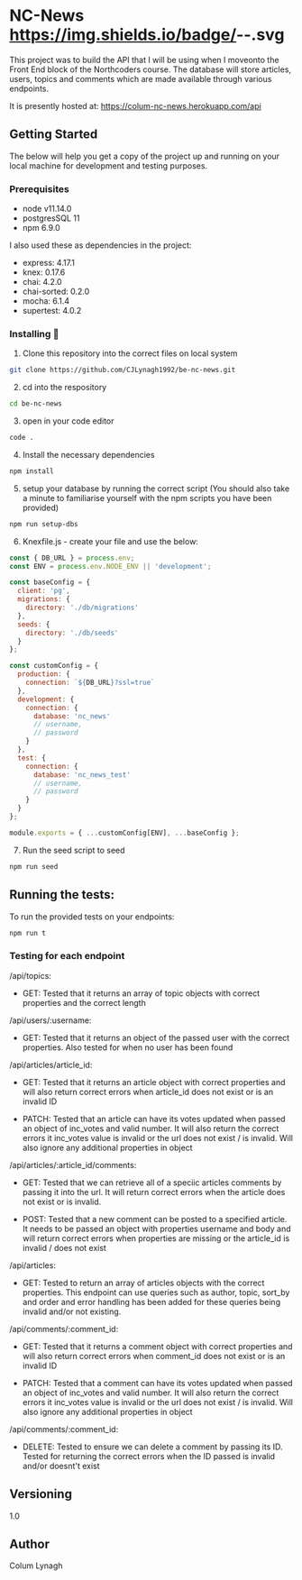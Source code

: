 # NC-News https://img.shields.io/badge/<NC-News>-<BackEnd>-<yellow>.svg

This project was to build the API that I will be using when I moveonto the Front End block of the Northcoders course. The database will store articles, users, topics and comments which are made available through various endpoints.

It is presently hosted at: https://colum-nc-news.herokuapp.com/api

## Getting Started

The below will help you get a copy of the project up and running on your local machine for development and testing purposes.

### Prerequisites

- node v11.14.0
- postgresSQL 11
- npm 6.9.0

I also used these as dependencies in the project:

- express: 4.17.1
- knex: 0.17.6
- chai: 4.2.0
- chai-sorted: 0.2.0
- mocha: 6.1.4
- supertest: 4.0.2

### Installing :vertical_traffic_light:

1. Clone this repository into the correct files on local system

```bash
git clone https://github.com/CJLynagh1992/be-nc-news.git
```

2. cd into the respository

```bash
cd be-nc-news
```

3. open in your code editor

```bash
code .
```

4. Install the necessary dependencies

```bash
npm install
```

5. setup your database by running the correct script (You should also take a minute to familiarise yourself with the npm scripts you have been provided)

```bash
npm run setup-dbs
```

6. Knexfile.js - create your file and use the below:

```js
const { DB_URL } = process.env;
const ENV = process.env.NODE_ENV || 'development';

const baseConfig = {
  client: 'pg',
  migrations: {
    directory: './db/migrations'
  },
  seeds: {
    directory: './db/seeds'
  }
};

const customConfig = {
  production: {
    connection: `${DB_URL}?ssl=true`
  },
  development: {
    connection: {
      database: 'nc_news'
      // username,
      // password
    }
  },
  test: {
    connection: {
      database: 'nc_news_test'
      // username,
      // password
    }
  }
};

module.exports = { ...customConfig[ENV], ...baseConfig };
```

7. Run the seed script to seed

```bash
npm run seed
```

## Running the tests:

To run the provided tests on your endpoints:

```bash
npm run t
```

### Testing for each endpoint

/api/topics:

- GET: Tested that it returns an array of topic objects with correct properties and the correct length

/api/users/:username:

- GET: Tested that it returns an object of the passed user with the correct properties. Also tested for when no user has been found

/api/articles/article_id:

- GET: Tested that it returns an article object with correct properties and will also return correct errors when article_id does not exist or is an invalid ID

- PATCH: Tested that an article can have its votes updated when passed an object of inc_votes and valid number. It will also return the correct errors it inc_votes value is invalid or the url does not exist / is invalid. Will also ignore any additional properties in object

/api/articles/:article_id/comments:

- GET: Tested that we can retrieve all of a speciic articles comments by passing it into the url. It will return correct errors when the article does not exist or is invalid.

- POST: Tested that a new comment can be posted to a specified article. It needs to be passed an object with properties username and body and will return correct errors when properties are missing or the article_id is invalid / does not exist

/api/articles:

- GET: Tested to return an array of articles objects with the correct properties. This endpoint can use queries such as author, topic, sort_by and order and error handling has been added for these queries being invalid and/or not existing.

/api/comments/:comment_id:

- GET: Tested that it returns a comment object with correct properties and will also return correct errors when comment_id does not exist or is an invalid ID

- PATCH: Tested that a comment can have its votes updated when passed an object of inc_votes and valid number. It will also return the correct errors it inc_votes value is invalid or the url does not exist / is invalid. Will also ignore any additional properties in object

/api/comments/:comment_id:

- DELETE: Tested to ensure we can delete a comment by passing its ID. Tested for returning the correct errors when the ID passed is invalid and/or doesnt't exist

## Versioning

1.0

## Author

Colum Lynagh
